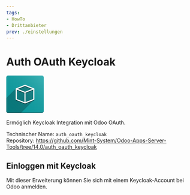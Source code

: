 ```yaml
---
tags:
- HowTo
- Drittanbieter
prev: ./einstellungen
---
```

# Auth OAuth Keycloak
![icon_oms_box](assets/icon_oms_box.png)

Ermöglich Keycloak Integration mit Odoo OAuth. 

Technischer Name: `auth_oauth_keycloak`\
Repository: <https://github.com/Mint-System/Odoo-Apps-Server-Tools/tree/14.0/auth_oauth_keycloak>

## Einloggen mit Keycloak

Mit dieser Erweiterung können Sie sich mit einem Keycloak-Account bei Odoo anmelden.